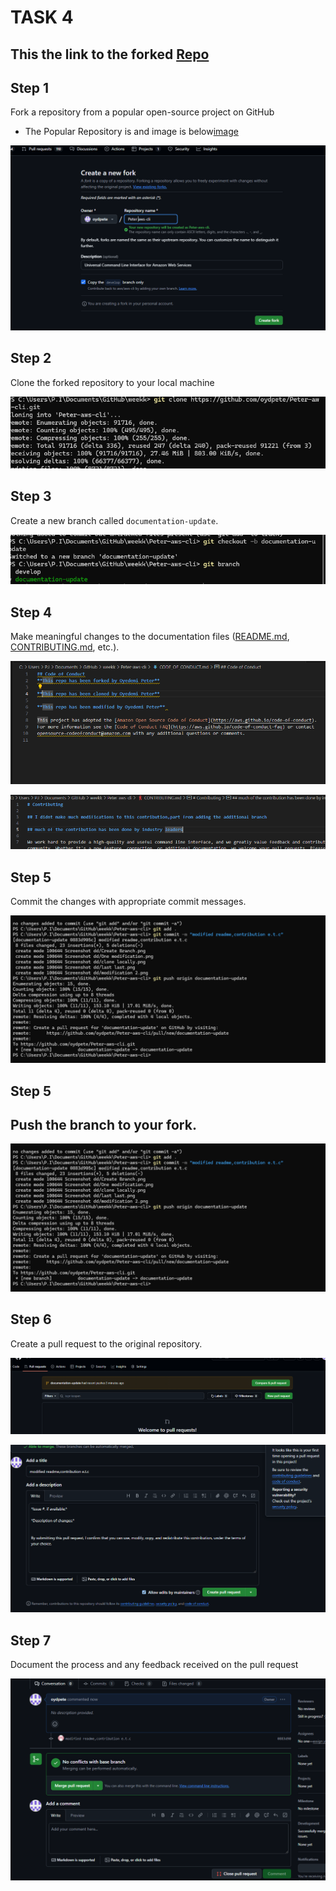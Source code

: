 # TASK 4

## This the link to the forked [Repo](https://github.com/oydpete/Peter-aws-cli)

## Step 1

Fork a repository from a popular open-source project on GitHub

   * The Popular Repository is  and image is below[image](<../TASK 4/Screenshot d/last last.png>)

   ![alt text](<../TASK 4/Screenshot d/last last.png>)



## Step 2 

Clone the forked repository to your local machine


![alt text](<../TASK 4/Screenshot d/clone locally.png>)

## Step 3

Create a new branch called  `documentation-update`.


![alt text](<../TASK 4/Screenshot d/Create Branch.png>)

## Step 4 
Make meaningful changes to the documentation files ([README.md](http://README.md), [CONTRIBUTING.md](http://CONTRIBUTING.md), etc.).

 ![alt text](<../TASK 4/Screenshot d/One modification.png>)

  ![alt text](<../TASK 4/Screenshot d/modification 2.png>)

## Step 5
Commit the changes with appropriate commit messages.


 ![alt text](<../TASK 4/Screenshot d/Push branch.png>)
## Step 5 

Push the branch to your fork.
-

![alt text](<../TASK 4/Screenshot d/Push branch.png>)

## Step 6
Create a pull request to the original repository.

![alt text](<../TASK 4/Screenshot d/Push or pull.png>)

![alt text](<../TASK 4/Screenshot d/creaste pr.png>)

## Step 7 

Document the process and any feedback received on the pull request


![alt text](<../TASK 4/Screenshot d/merge real.png>)


